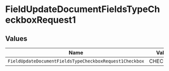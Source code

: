# FieldUpdateDocumentFieldsTypeCheckboxRequest1


## Values

| Name                                                    | Value                                                   |
| ------------------------------------------------------- | ------------------------------------------------------- |
| `FieldUpdateDocumentFieldsTypeCheckboxRequest1Checkbox` | CHECKBOX                                                |